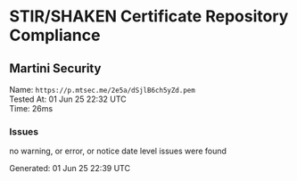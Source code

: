 # STIR/SHAKEN Certificate Repository Compliance

## Martini Security

Name: `https://p.mtsec.me/2e5a/dSjlB6ch5yZd.pem`\
Tested At: 01 Jun 25 22:32 UTC\
Time: 26ms

### Issues

no warning, or error, or notice date level issues were found

Generated: 01 Jun 25 22:39 UTC